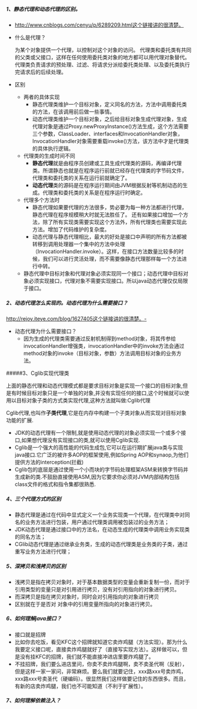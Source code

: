 

##### 1、静态代理和动态代理的区别。

- http://www.cnblogs.com/cenyu/p/6289209.html这个链接讲的很清楚。

- 什么是代理？

   为某个对象提供一个代理，以控制对这个对象的访问。 代理类和委托类有共同的父类或父接口，这样在任何使用委托类对象的地方都可以用代理对象替代。代理类负责请求的预处理、过滤、将请求分派给委托类处理、以及委托类执行完请求后的后续处理。 

- 区别

  - 两者的具体实现
    - 静态代理类维护一个目标对象，定义同名的方法，方法中调用委托类的方法，在该调用前后做一些事情。
    - 动态代理类维护一个目标对象，之后给目标对象生成代理对象，生成代理对象是通过Proxy.newProxyInstance()方法生成，这个方法需要三个参数，ClassLoader、interfaces和InvocationHandler对象，InvocationHandler对象需要重载invoke()方法，该方法中才是代理类的具体执行逻辑。
  - 代理类的生成时间不同
    - **静态代理**就是由程序员创建或工具生成代理类的源码，再编译代理类。所谓静态也就是在程序运行前就已经存在代理类的字节码文件，代理类和委托类的关系在运行前就确定了。 
    - **动态代理**类的源码是在程序运行期间由JVM根据反射等机制动态的生成。代理类和委托类的关系是在程序运行时确定。 
  - 代理多个方法时
    - 静态代理如果要代理的方法很多，势必要为每一种方法都进行代理，静态代理在程序规模稍大时就无法胜任了。 还有如果接口增加一个方法，除了所有实现类需要实现这个方法外，所有代理类也需要实现此方法。增加了代码维护的复杂度。 
    - 动态代理与静态代理相比，最大的好处是接口中声明的所有方法都被转移到调用处理器一个集中的方法中处理（InvocationHandler.invoke）。这样，在接口方法数量比较多的时候，我们可以进行灵活处理，而不需要像静态代理那样每一个方法进行中转。
  - 静态代理中目标对象和代理对象必须实现同一个接口；动态代理中目标对象必须实现接口，代理对象不需要实现接口。所以java动态代理仅仅局限于接口。

##### 2、动态代理怎么实现的。动态代理为什么需要接口？

http://rejoy.iteye.com/blog/1627405这个链接讲的很清楚。-

- 动态代理为什么需要接口？
  - 因为生成的代理类需要通过反射机制得到method对象，将其传参给invocationHandler增强类，invocationHandler中的invoke方法会通过method对象的invoke（目标对象，参数）方法调用目标对象的业务方法。

#####3、Cglib实现代理类

上面的静态代理和动态代理模式都是要求目标对象是实现一个接口的目标对象,但是有时候目标对象只是一个单独的对象,并没有实现任何的接口,这个时候就可以使用以目标对象子类的方式类实现代理,这种方法就叫做:Cglib代理

Cglib代理,也叫作**子类代理**,它是在内存中构建一个子类对象从而实现对目标对象功能的扩展.

- JDK的动态代理有一个限制,就是使用动态代理的对象必须实现一个或多个接口,如果想代理没有实现接口的类,就可以使用Cglib实现.
- Cglib是一个强大的高性能的代码生成包,它可以在运行期扩展java类与实现java接口.它广泛的被许多AOP的框架使用,例如Spring AOP和synaop,为他们提供方法的interception(拦截)
- Cglib包的底层是通过使用一个小而块的字节码处理框架ASM来转换字节码并生成新的类.不鼓励直接使用ASM,因为它要求你必须对JVM内部结构包括class文件的格式和指令集都很熟悉.

##### 4、三个代理方式的区别

- 静态代理是通过在代码中显式定义一个业务实现类一个代理，在代理类中对同名的业务方法进行包装，用户通过代理类调用被包装过的业务方法；
- JDK动态代理是通过接口中的方法名，在动态生成的代理类中调用业务实现类的同名方法；
- CGlib动态代理是通过继承业务类，生成的动态代理类是业务类的子类，通过重写业务方法进行代理；

##### 5、深拷贝和浅拷贝的区别

- 浅拷贝是指在拷贝对象时，对于基本数据类型的变量会重新复制一份，而对于引用类型的变量只是对引用进行拷贝，没有对引用指向的对象进行拷贝。
- 而深拷贝是指在拷贝对象时，同时会对引用指向的对象进行拷贝
- 区别就在于是否对  对象中的引用变量所指向的对象进行拷贝。

##### 6、如何理解java接口？

- 接口就是招牌
- 比如你去吃饭，看见KFC这个招牌就知道它卖炸鸡腿（方法实现）。那为什么我要定义接口呢，直接卖炸鸡腿就好了（直接写实现方法）。这样做可以，但是没有挂KFC的招牌，我们就不能直接冲进店里要炸鸡腿了。
- 不挂招牌，我们要么进店里问，你卖不卖炸鸡腿啊，卖不卖圣代啊（反射），但是这样一家一家问，非常麻烦。要么我们就要记住，xxx路xxx号卖炸鸡，xxx路xxx号卖圣代（硬编码）。很显然我们这样做要记住的东西很多。而且，有新的店卖炸鸡腿，我们也不可能知道（不利于扩展性）。

##### 7、如何理解依赖注入？

